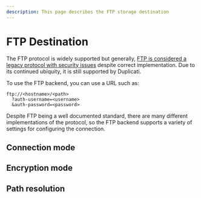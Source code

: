 ```yaml
---
description: This page describes the FTP storage destination
---
```


# FTP Destination

The FTP protocol is widely supported but generally, [FTP is considered a legacy protocol with security issues](https://serverfault.com/questions/1163510/ftp-for-what-it-is-used-for-why-its-urls-sometimes-begin-with-http-and-i) despite correct implementation. Due to its continued ubiquity, it is still supported by Duplicati.

To use the FTP backend, you can use a URL such as:

```
ftp://<hostname>/<path>
  ?auth-username=<username>
  &auth-password=<password>
```

Despite FTP being a well documented standard, there are many different implementations of the protocol, so the FTP backend supports a variety of settings for configuring the connection.

## Connection mode



## Encryption  mode



## Path resolution



